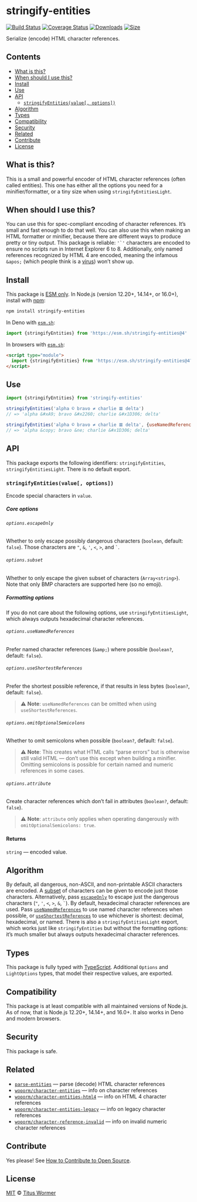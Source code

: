 # stringify-entities

[![Build Status][build-badge]][build]
[![Coverage Status][coverage-badge]][coverage]
[![Downloads][downloads-badge]][downloads]
[![Size][size-badge]][size]

Serialize (encode) HTML character references.

## Contents

*   [What is this?](#what-is-this)
*   [When should I use this?](#when-should-i-use-this)
*   [Install](#install)
*   [Use](#use)
*   [API](#api)
    *   [`stringifyEntities(value[, options])`](#stringifyentitiesvalue-options)
*   [Algorithm](#algorithm)
*   [Types](#types)
*   [Compatibility](#compatibility)
*   [Security](#security)
*   [Related](#related)
*   [Contribute](#contribute)
*   [License](#license)

## What is this?

This is a small and powerful encoder of HTML character references (often called
entities).
This one has either all the options you need for a minifier/formatter, or a
tiny size when using `stringifyEntitiesLight`.

## When should I use this?

You can use this for spec-compliant encoding of character references.
It’s small and fast enough to do that well.
You can also use this when making an HTML formatter or minifier, because there
are different ways to produce pretty or tiny output.
This package is reliable: ``'`'`` characters are encoded to ensure no scripts
run in Internet Explorer 6 to 8.
Additionally, only named references recognized by HTML 4 are encoded, meaning
the infamous `&apos;` (which people think is a [virus][]) won’t show up.

## Install

This package is [ESM only][esm].
In Node.js (version 12.20+, 14.14+, or 16.0+), install with [npm][]:

```sh
npm install stringify-entities
```

In Deno with [`esm.sh`][esmsh]:

```js
import {stringifyEntities} from 'https://esm.sh/stringify-entities@4'
```

In browsers with [`esm.sh`][esmsh]:

```html
<script type="module">
  import {stringifyEntities} from 'https://esm.sh/stringify-entities@4?bundle'
</script>
```

## Use

```js
import {stringifyEntities} from 'stringify-entities'

stringifyEntities('alpha © bravo ≠ charlie 𝌆 delta')
// => 'alpha &#xA9; bravo &#x2260; charlie &#x1D306; delta'

stringifyEntities('alpha © bravo ≠ charlie 𝌆 delta', {useNamedReferences: true})
// => 'alpha &copy; bravo &ne; charlie &#x1D306; delta'
```

## API

This package exports the following identifiers: `stringifyEntities`,
`stringifyEntitiesLight`.
There is no default export.

### `stringifyEntities(value[, options])`

Encode special characters in `value`.

##### Core options

###### `options.escapeOnly`

Whether to only escape possibly dangerous characters (`boolean`, default:
`false`).
Those characters are `"`, `&`, `'`, `<`, `>`, and `` ` ``.

###### `options.subset`

Whether to only escape the given subset of characters (`Array<string>`).
Note that only BMP characters are supported here (so no emoji).

##### Formatting options

If you do not care about the following options, use `stringifyEntitiesLight`,
which always outputs hexadecimal character references.

###### `options.useNamedReferences`

Prefer named character references (`&amp;`) where possible (`boolean?`, default:
`false`).

###### `options.useShortestReferences`

Prefer the shortest possible reference, if that results in less bytes
(`boolean?`, default: `false`).

> ⚠️ **Note**: `useNamedReferences` can be omitted when using
> `useShortestReferences`.

###### `options.omitOptionalSemicolons`

Whether to omit semicolons when possible (`boolean?`, default: `false`).

> ⚠️ **Note**: This creates what HTML calls “parse errors” but is otherwise
> still valid HTML — don’t use this except when building a minifier.
> Omitting semicolons is possible for certain named and numeric references in
> some cases.

###### `options.attribute`

Create character references which don’t fail in attributes (`boolean?`, default:
`false`).

> ⚠️ **Note**: `attribute` only applies when operating dangerously with
> `omitOptionalSemicolons: true`.

#### Returns

`string` — encoded value.

## Algorithm

By default, all dangerous, non-ASCII, and non-printable ASCII characters are
encoded.
A [subset][] of characters can be given to encode just those characters.
Alternatively, pass [`escapeOnly`][escapeonly] to escape just the dangerous
characters (`"`, `'`, `<`, `>`, `&`, `` ` ``).
By default, hexadecimal character references are used.
Pass [`useNamedReferences`][named] to use named character references when
possible, or [`useShortestReferences`][short] to use whichever is shortest:
decimal, hexadecimal, or named.
There is also a `stringifyEntitiesLight` export, which works just like
`stringifyEntities` but without the formatting options: it’s much smaller but
always outputs hexadecimal character references.

## Types

This package is fully typed with [TypeScript][].
Additional `Options` and `LightOptions` types, that model their respective
values, are exported.

## Compatibility

This package is at least compatible with all maintained versions of Node.js.
As of now, that is Node.js 12.20+, 14.14+, and 16.0+.
It also works in Deno and modern browsers.

## Security

This package is safe.

## Related

*   [`parse-entities`](https://github.com/wooorm/parse-entities)
    — parse (decode) HTML character references
*   [`wooorm/character-entities`](https://github.com/wooorm/character-entities)
    — info on character references
*   [`wooorm/character-entities-html4`](https://github.com/wooorm/character-entities-html4)
    — info on HTML 4 character references
*   [`wooorm/character-entities-legacy`](https://github.com/wooorm/character-entities-legacy)
    — info on legacy character references
*   [`wooorm/character-reference-invalid`](https://github.com/wooorm/character-reference-invalid)
    — info on invalid numeric character references

## Contribute

Yes please!
See [How to Contribute to Open Source][contribute].

## License

[MIT][license] © [Titus Wormer][author]

<!-- Definitions -->

[build-badge]: https://github.com/wooorm/stringify-entities/workflows/main/badge.svg

[build]: https://github.com/wooorm/stringify-entities/actions

[coverage-badge]: https://img.shields.io/codecov/c/github/wooorm/stringify-entities.svg

[coverage]: https://codecov.io/github/wooorm/stringify-entities

[downloads-badge]: https://img.shields.io/npm/dm/stringify-entities.svg

[downloads]: https://www.npmjs.com/package/stringify-entities

[size-badge]: https://img.shields.io/bundlephobia/minzip/stringify-entities.svg

[size]: https://bundlephobia.com/result?p=stringify-entities

[npm]: https://docs.npmjs.com/cli/install

[esmsh]: https://esm.sh

[license]: license

[author]: https://wooorm.com

[esm]: https://gist.github.com/sindresorhus/a39789f98801d908bbc7ff3ecc99d99c

[typescript]: https://www.typescriptlang.org

[contribute]: https://opensource.guide/how-to-contribute/

[virus]: https://www.telegraph.co.uk/technology/advice/10516839/Why-do-some-apostrophes-get-replaced-with-andapos.html

[subset]: #optionssubset

[escapeonly]: #optionsescapeonly

[named]: #optionsusenamedreferences

[short]: #optionsuseshortestreferences

